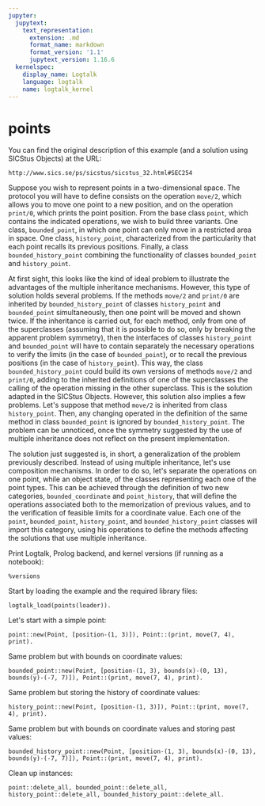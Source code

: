 ```yaml
---
jupyter:
  jupytext:
    text_representation:
      extension: .md
      format_name: markdown
      format_version: '1.1'
      jupytext_version: 1.16.6
  kernelspec:
    display_name: Logtalk
    language: logtalk
    name: logtalk_kernel
---
```


<!--
________________________________________________________________________

This file is part of Logtalk <https://logtalk.org/>  
SPDX-FileCopyrightText: 1998-2025 Paulo Moura <pmoura@logtalk.org>  
SPDX-License-Identifier: Apache-2.0

Licensed under the Apache License, Version 2.0 (the "License");
you may not use this file except in compliance with the License.
You may obtain a copy of the License at

    http://www.apache.org/licenses/LICENSE-2.0

Unless required by applicable law or agreed to in writing, software
distributed under the License is distributed on an "AS IS" BASIS,
WITHOUT WARRANTIES OR CONDITIONS OF ANY KIND, either express or implied.
See the License for the specific language governing permissions and
limitations under the License.
________________________________________________________________________
-->

# points

You can find the original description of this example (and a solution using 
SICStus Objects) at the URL:

	http://www.sics.se/ps/sicstus/sicstus_32.html#SEC254

Suppose you wish to represent points in a two-dimensional space. The
protocol you will have to define consists on the operation `move/2`, which
allows you to move one point to a new position, and on the operation
`print/0`, which prints the point position. From the base class `point`,
which contains the indicated operations, we wish to build three
variants. One class, `bounded_point`, in which one point can only move
in a restricted area in space. One class, `history_point`, characterized
from the particularity that each point recalls its previous positions.
Finally, a class `bounded_history_point` combining the functionality of
classes `bounded_point` and `history_point`.

At first sight, this looks like the kind of ideal problem to illustrate
the advantages of the multiple inheritance mechanisms. However, this type 
of solution holds several problems. If the methods `move/2` and `print/0`
are inherited by `bounded_history_point` of classes `history_point` and
`bounded_point` simultaneously, then one point will be moved and shown
twice. If the inheritance is carried out, for each method, only from one
of the superclasses (assuming that it is possible to do so, only by
breaking the apparent problem symmetry), then the interfaces of classes
`history_point` and `bounded_point` will have to contain separately the
necessary operations to verify the limits (in the case of `bounded_point`),
or to recall the previous positions (in the case of `history_point`). This
way, the class `bounded_history_point` could build its own versions of
methods `move/2` and `print/0`, adding to the inherited definitions of one
of the superclasses the calling of the operation missing in the other
superclass. This is the solution adapted in the SICStus Objects. However,
this solution also implies a few problems. Let's suppose that method
`move/2` is inherited from class `history_point`. Then, any changing
operated in the definition of the same method in class `bounded_point` is
ignored by `bounded_history_point`. The problem can be unnoticed, once
the symmetry suggested by the use of multiple inheritance does not reflect
on the present implementation.

The solution just suggested is, in short, a generalization of the problem
previously described. Instead of using multiple inheritance, let's use
composition mechanisms. In order to do so, let's separate the operations
on one point, while an object state, of the classes representing each one
of the point types. This can be achieved through the definition of two new
categories, `bounded_coordinate` and `point_history`, that will define the
operations associated both to the memorization of previous values, and to
the verification of feasible limits for a coordinate value. Each one of
the `point`, `bounded_point`, `history_point`, and `bounded_history_point`
classes will import this category, using his operations to define the
methods affecting the solutions that use multiple inheritance.

Print Logtalk, Prolog backend, and kernel versions (if running as a notebook):

```logtalk
%versions
```

Start by loading the example and the required library files:

```logtalk
logtalk_load(points(loader)).
```

Let's start with a simple point:

```logtalk
point::new(Point, [position-(1, 3)]), Point::(print, move(7, 4), print).
```

<!--
p1 @ (1, 3)
p1 @ (7, 4)

Point = p1.
-->

Same problem but with bounds on coordinate values:

```logtalk
bounded_point::new(Point, [position-(1, 3), bounds(x)-(0, 13), bounds(y)-(-7, 7)]), Point::(print, move(7, 4), print).
```

<!--
bounds(x) : 0,13
bounds(y) : -7,7
bp2 @ (1, 3)
bounds(x) : 0,13
bounds(y) : -7,7
bp2 @ (7, 4)

Point = bp2.
-->

Same problem but storing the history of coordinate values:

```logtalk
history_point::new(Point, [position-(1, 3)]), Point::(print, move(7, 4), print).
```

<!--
location history: []
hp3 @ (1, 3)
location history: [(1,3)]
hp3 @ (7, 4)

Point = hp3.
-->

Same problem but with bounds on coordinate values and storing past values:

```logtalk
bounded_history_point::new(Point, [position-(1, 3), bounds(x)-(0, 13), bounds(y)-(-7, 7)]), Point::(print, move(7, 4), print).
```

<!--
bounds(x) : 0,13
bounds(y) : -7,7
location history: []
bhp4 @ (1, 3)
bounds(x) : 0,13
bounds(y) : -7,7
location history: [(1,3)]
bhp4 @ (7, 4)

Point = bhp4.
-->

Clean up instances:

```logtalk
point::delete_all, bounded_point::delete_all, history_point::delete_all, bounded_history_point::delete_all.
```

<!--
true.
-->
